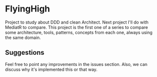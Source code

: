 # FlyingHigh
Project to study about DDD and clean Architect. Next project I'll do with MediatR to compare.
This project is the first one of a series to compare some architecture, tools, patterns, concepts from each one, always using the same domain.

## Suggestions
Feel free to point any improvements in the issues section. Also, we can discuss why it's implemented this or that way.
